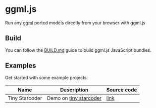 # ggml.js 

Run any [ggml](https://github.com/ggerganov/ggml.git) ported models directly from your browser with ggml.js

## Build

You can follow the [BUILD.md](docs/BUILD.md) guide to build ggml.js JavaScript bundles.

## Examples

Get started with some example projects:

| Name              | Description                      | Source code                   |
|-------------------|----------------------------------|-------------------------------|
| Tiny Starcoder | Demo on [tiny starcoder](https://huggingface.co/bigcode/tiny_starcoder_py)  | [link](examples/basic.html) |